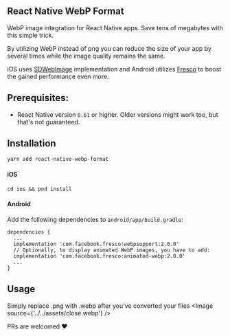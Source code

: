 ## React Native WebP Format

WebP image integration for React Native apps. Save tens of megabytes with this simple trick.

By utilizing WebP instead of png you can reduce the size of your app by several times while the image quality remains the same.

iOS uses [SDWebImage](https://github.com/SDWebImage/SDWebImage) implementation and Android utilizes [Fresco](https://github.com/facebook/fresco) to boost the gained performance even more.
## Prerequisites:
- React Native version `0.61` or higher. Older versions might work too, but that's not guaranteed.

## Installation
```
yarn add react-native-webp-format
```
#### iOS
```
cd ios && pod install
```
#### Android
Add the following dependencies to `android/app/build.gradle`:
```
dependencies {
  ...
  implementation 'com.facebook.fresco:webpsupport:2.0.0'
  // Optionally, to display animated WebP images, you have to add:
  implementation 'com.facebook.fresco:animated-webp:2.0.0'
  ...
}
```
## Usage
Simply replace .png with .webp after you've converted your files
<Image source={'../../assets/close.webp'} />


PRs are welcomed ❤️
